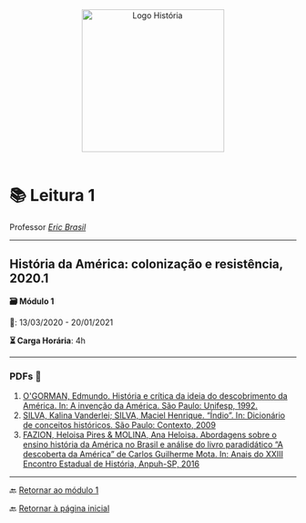 <div align="center"><img src="imagens/../../imagens/LOGO-HISTÓRIA-BA-novo.png" width= "250" alt="Logo História" title="Logotipo do Curso de História, BA, UNILAB"/></div>

<br>

# 📚 Leitura 1

Professor [_Eric Brasil_](https://ericbrasiln.github.io)

---

## História da América: colonização e resistência, 2020.1

**🗃️ Módulo 1**

**📅️**: 13/03/2020 - 20/01/2021

**⏳️ Carga Horária**: 4h

---

### PDFs 📎️

1. [O'GORMAN, Edmundo. História e crítica da ideia do descobrimento da América. In: A invenção da América. São Paulo: Unifesp, 1992.](../textos/mod_1/OGORMAN.pdf)
2. [SILVA, Kalina Vanderlei; SILVA, Maciel Henrique. “Índio”. In: Dicionário de conceitos históricos. São Paulo: Contexto, 2009](../textos/mod_1/SILVA_SILVA.pdf)
3. [FAZION, Heloisa Pires & MOLINA, Ana Heloisa. Abordagens sobre o ensino história da América no Brasil e análise do livro paradidático “A descoberta da América” de Carlos Guilherme Mota. In: Anais do XXIII Encontro Estadual de História, Anpuh-SP, 2016](../textos/mod_1/FAZION_MOLINA.pdf)

---
🔙️ [Retornar ao módulo 1](../modulo1/m1.md)

🔙️ [Retornar à página inicial](http://ericbrasiln.github.io/cclhm0057_ihl)